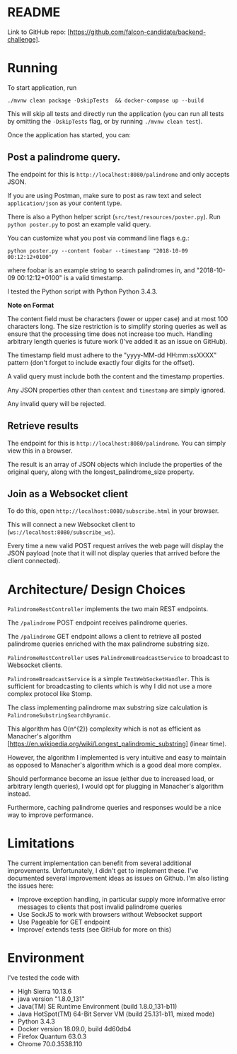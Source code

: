 README
======

Link to GitHub repo: [https://github.com/falcon-candidate/backend-challenge].

# Running

To start application, run

```
./mvnw clean package -DskipTests  && docker-compose up --build
```

This will skip all tests and directly run the application (you can run all tests by omitting the `-DskipTests` flag, or by running `./mvnw clean test`).

Once the application has started, you can:

## Post a palindrome query. 

The endpoint for this is `http://localhost:8080/palindrome` and only accepts JSON. 

If you are using Postman, make sure to post as raw text and select `application/json` as your content type. 

There is also a Python helper script (`src/test/resources/poster.py`). Run `python poster.py` to post an example valid query.

You can customize what you post via command line flags e.g.:

```
python poster.py --content foobar --timestamp "2018-10-09 00:12:12+0100"
```

where foobar is an example string to search palindromes in, and "2018-10-09 00:12:12+0100" is a valid timestamp.

I tested the Python script with Python Python 3.4.3.

__Note on Format__

The content field must be characters (lower or upper case) and at most 100 characters long. The size restriction is to simplify storing queries as well as ensure that the processing time does not increase too much. Handling arbitrary length queries is future work (I've added it as an issue on GitHub).

The timestamp field must adhere to the "yyyy-MM-dd HH:mm:ssXXXX" pattern (don't forget to include exactly four digits for the offset).

A valid query must include both the content and the timestamp properties.

Any JSON properties other than `content` and `timestamp` are simply ignored.

Any invalid query will be rejected.

## Retrieve results

The endpoint for this is `http://localhost:8080/palindrome`. You can simply view this in a browser.

The result is an array of JSON objects which include the properties of the original query, along with the longest_palindrome_size property.

## Join as a Websocket client

To do this, open `http://localhost:8080/subscribe.html` in your browser.

This will connect a new Websocket client to (`ws://localhost:8080/subscribe_ws`).

Every time a new valid POST request arrives the web page will display the JSON payload (note that it will not display queries that arrived before the client connected).

# Architecture/ Design Choices

`PalindromeRestController` implements the two main REST endpoints.

The `/palindrome` POST endpoint receives palindrome queries.

The `/palindrome` GET endpoint allows a client to retrieve all posted palindrome queries enriched with the max palindrome substring size.

`PalindromeRestController` uses `PalindromeBroadcastService` to broadcast to Websocket clients.

`PalindromeBroadcastService` is a simple `TextWebSocketHandler`. This is sufficient for broadcasting to clients which is why I did not use a more complex protocol like Stomp.

The class implementing palindrome max substring size calculation is `PalindromeSubstringSearchDynamic`.

This algorithm has O(n^{2}) complexity which is not as efficient as Manacher's algorithm [https://en.wikipedia.org/wiki/Longest_palindromic_substring] (linear time).

However, the algorithm I implemented is very intuitive and easy to maintain as opposed to Manacher's algorithm which is a good deal more complex.

Should performance become an issue (either due to increased load, or arbitrary length queries), I would opt for plugging in Manacher's algorithm instead.

Furthermore, caching palindrome queries and responses would be a nice way to improve performance.

# Limitations

The current implementation can benefit from several additional improvements. Unfortunately, I didn't get to implement these. I've documented several improvement ideas as issues on Github. I'm also listing the issues here:

- Improve exception handling, in particular supply more informative error messages to clients that post invalid palindrome queries
- Use SockJS to work with browsers without Websocket support
- Use Pageable for GET endpoint
- Improve/ extends tests (see GitHub for more on this)

# Environment

I've tested the code with

- High Sierra 10.13.6
- java version "1.8.0_131"
- Java(TM) SE Runtime Environment (build 1.8.0_131-b11)
- Java HotSpot(TM) 64-Bit Server VM (build 25.131-b11, mixed mode)
- Python 3.4.3
- Docker version 18.09.0, build 4d60db4
- Firefox Quantum 63.0.3
- Chrome 70.0.3538.110
